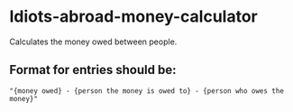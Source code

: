 # Idiots-abroad-money-calculator
Calculates the money owed between people.



## Format for entries should be:

`"{money owed} - {person the money is owed to} - {person who owes the money}"`
